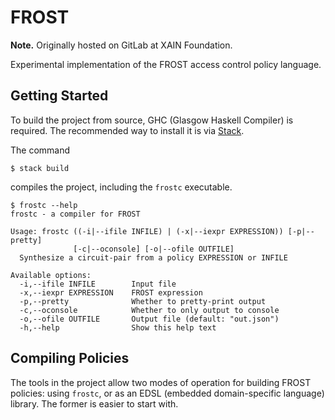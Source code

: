 # FROST

**Note.** Originally hosted on GitLab at XAIN Foundation.

Experimental implementation of the FROST access control policy language.

## Getting Started

To build the project from source, GHC (Glasgow Haskell Compiler) is required.
The recommended way to install it is via [Stack](https://www.haskellstack.org).

The command

```shell
$ stack build
```

compiles the project, including the `frostc` executable.

```shell
$ frostc --help
frostc - a compiler for FROST

Usage: frostc ((-i|--ifile INFILE) | (-x|--iexpr EXPRESSION)) [-p|--pretty]
              [-c|--oconsole] [-o|--ofile OUTFILE]
  Synthesize a circuit-pair from a policy EXPRESSION or INFILE

Available options:
  -i,--ifile INFILE        Input file
  -x,--iexpr EXPRESSION    FROST expression
  -p,--pretty              Whether to pretty-print output
  -c,--oconsole            Whether to only output to console
  -o,--ofile OUTFILE       Output file (default: "out.json")
  -h,--help                Show this help text
```

## Compiling Policies

The tools in the project allow two modes of operation for building FROST
policies: using `frostc`, or as an EDSL (embedded domain-specific language)
library. The former is easier to start with.

